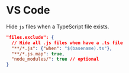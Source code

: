 # VS Code

Hide `js` files when a TypeScript file exists.

```json
"files.exclude": {
  // Hide all .js files when have a .ts file
  "**/*.js": {"when": "$(basename).ts"},
  "**/*.js.map": true,
  "node_modules/": true // optional
}
```
